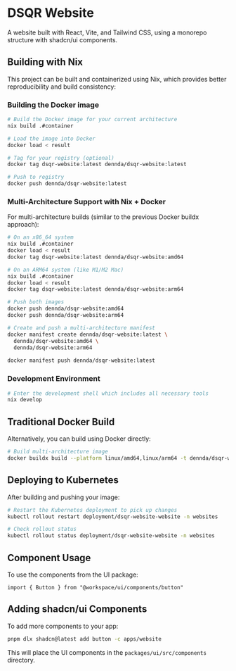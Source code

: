 # DSQR Website

A website built with React, Vite, and Tailwind CSS, using a monorepo structure with shadcn/ui components.

## Building with Nix

This project can be built and containerized using Nix, which provides better reproducibility and build consistency:

### Building the Docker image

```bash
# Build the Docker image for your current architecture
nix build .#container

# Load the image into Docker
docker load < result

# Tag for your registry (optional)
docker tag dsqr-website:latest dennda/dsqr-website:latest

# Push to registry
docker push dennda/dsqr-website:latest
```

### Multi-Architecture Support with Nix + Docker

For multi-architecture builds (similar to the previous Docker buildx approach):

```bash
# On an x86_64 system
nix build .#container
docker load < result
docker tag dsqr-website:latest dennda/dsqr-website:amd64

# On an ARM64 system (like M1/M2 Mac)
nix build .#container
docker load < result
docker tag dsqr-website:latest dennda/dsqr-website:arm64

# Push both images
docker push dennda/dsqr-website:amd64
docker push dennda/dsqr-website:arm64

# Create and push a multi-architecture manifest
docker manifest create dennda/dsqr-website:latest \
  dennda/dsqr-website:amd64 \
  dennda/dsqr-website:arm64
  
docker manifest push dennda/dsqr-website:latest
```

### Development Environment

```bash
# Enter the development shell which includes all necessary tools
nix develop
```

## Traditional Docker Build

Alternatively, you can build using Docker directly:

```bash
# Build multi-architecture image
docker buildx build --platform linux/amd64,linux/arm64 -t dennda/dsqr-website:latest --push .
```

## Deploying to Kubernetes

After building and pushing your image:

```bash
# Restart the Kubernetes deployment to pick up changes
kubectl rollout restart deployment/dsqr-website-website -n websites

# Check rollout status
kubectl rollout status deployment/dsqr-website-website -n websites
```

## Component Usage

To use the components from the UI package:

```tsx
import { Button } from "@workspace/ui/components/button"
```

## Adding shadcn/ui Components

To add more components to your app:

```bash
pnpm dlx shadcn@latest add button -c apps/website
```

This will place the UI components in the `packages/ui/src/components` directory.
